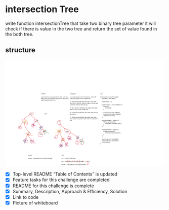 # intersection Tree

write function intersectionTree that take two binary tree parameter it will check if there is value in the two tree and return the set of value found in the both tree.

## structure

![intersection tree](./intersection%20tree.png)

- [x] Top-level README “Table of Contents” is updated
- [x] Feature tasks for this challenge are completed
- [x] README for this challenge is complete
- [x] Summary, Description, Approach & Efficiency, Solution
- [x] Link to code
- [x] Picture of whiteboard
